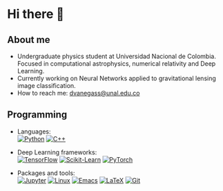 # Hi there 👋

## About me

- Undergraduate physics student at Universidad Nacional de Colombia.
Focused in computational astrophysics, numerical relativity and Deep Learning.
- Currently working on Neural Networks applied to gravitational lensing image classification.
- How to reach me: dvanegass@unal.edu.co

## Programming
* Languages: <br/>
[![Python](https://img.shields.io/badge/Python-grey?style=plastic&logo=python)]()
[![C++](https://img.shields.io/badge/C%2B%2B-%238e7cc3?style=plastic&logo=cplusplus)]()

* Deep Learning frameworks: <br/>
[![TensorFlow](https://img.shields.io/badge/TensorFlow-grey?style=plastic&logo=tensorflow)]()
[![Scikit-Learn](https://img.shields.io/badge/Scikit--Learn-%238e7cc3?style=plastic&logo=scikitlearn&logoColor=orange)]()
[![PyTorch](https://img.shields.io/badge/PyTorch-%2316537e?style=plastic&logo=pytorch)]()

* Packages and tools: <br/>
  [![Jupyter](https://img.shields.io/badge/Jupyter%20Notebook-grey?style=plastic&logo=jupyter)]()
  [![Linux](https://img.shields.io/badge/GNU%20Linux-%238e7cc3?style=plastic&logo=linux&logoColor=black)]()
  [![Emacs](https://img.shields.io/badge/GNU%20Emacs-%2316537e?style=plastic&logo=gnuemacs&logoColor=black)]()
  [![LaTeX](https://img.shields.io/badge/LaTeX-%23226002?style=plastic&logo=latex)]()
  [![Git](https://img.shields.io/badge/Git-%23ac1660?style=plastic&logo=git)]()

<!--
**Dvanegass/Dvanegass** is a ✨ _special_ ✨ repository because its `README.md` (this file) appears on your GitHub profile.

Here are some ideas to get you started:

- 🔭 I’m currently working on ...
- 🌱 I’m currently learning ...
- 👯 I’m looking to collaborate on ...
- 🤔 I’m looking for help with ...
- 💬 Ask me about ...
- 📫 How to reach me: ...
- 😄 Pronouns: ...
- ⚡ Fun fact: ...
-->
